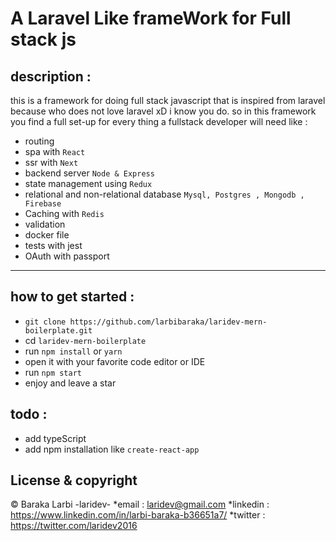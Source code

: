 # A Laravel Like frameWork for Full stack js

## description : 

this is a framework for doing full stack javascript that is inspired from laravel because who does not love laravel xD 
i know you do.
so in this framework you find a full set-up for every thing a fullstack developer will need like : 
  * routing 
  * spa with `React` 
  * ssr with `Next`
  * backend server `Node & Express`
  * state management using `Redux`
  * relational and non-relational database `Mysql, Postgres , Mongodb , Firebase`
  * Caching with `Redis`
  * validation 
  * docker file
  * tests with jest
  * OAuth with passport
---
## how to get started :
 * `git clone https://github.com/larbibaraka/laridev-mern-boilerplate.git` 
 * cd `laridev-mern-boilerplate`
 * run `npm install` or `yarn`
 * open it with your favorite code editor or IDE
 * run `npm start` 
 * enjoy and leave a star 

## todo  :
  - add typeScript
  - add npm installation like `create-react-app`

## License & copyright
© Baraka Larbi -laridev-
  *email    : <laridev@gmail.com>
  *linkedin : <https://www.linkedin.com/in/larbi-baraka-b36651a7/>
  *twitter  : <https://twitter.com/laridev2016>


